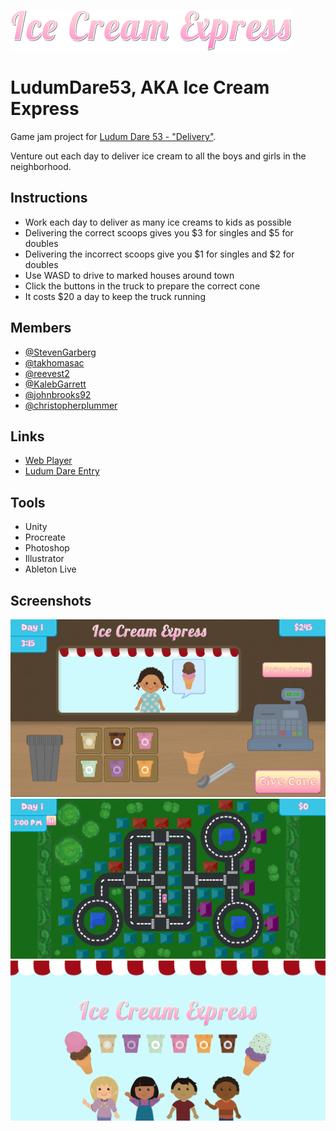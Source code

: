 ![](/Art/Ice-Cream-Express-Logo-sm.png)

# LudumDare53, AKA Ice Cream Express
Game jam project for [Ludum Dare 53 - "Delivery"](https://ldjam.com/events/ludum-dare/53).

Venture out each day to deliver ice cream to all the boys and girls in the neighborhood.

## Instructions
- Work each day to deliver as many ice creams to kids as possible
- Delivering the correct scoops gives you $3 for singles and $5 for doubles
- Delivering the incorrect scoops give you $1 for singles and $2 for doubles
- Use WASD to drive to marked houses around town
- Click the buttons in the truck to prepare the correct cone
- It costs $20 a day to keep the truck running

## Members
- [@StevenGarberg](https://github.com/StevenGarberg)
- [@takhomasac](https://github.com/takhomasac)
- [@reevest2](https://github.com/reevest2)
- [@KalebGarrett](https://github.com/KalebGarrett)
- [@johnbrooks92](https://github.com/johnbrooks92)
- [@christopherplummer](https://github.com/christopherplummer)

## Links
- [Web Player](https://stevengarberg.itch.io/ice-cream-express)
- [Ludum Dare Entry](https://ldjam.com/events/ludum-dare/52/harvest-rush)

## Tools
- Unity
- Procreate
- Photoshop
- Illustrator
- Ableton Live

## Screenshots
![image](/Screenshots/truck.png)
![image](/Screenshots/overworld.png)
![image](/Screenshots/splash.png)
